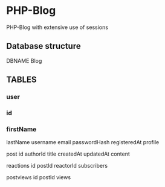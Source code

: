 # PHP-Blog
PHP-Blog with extensive use of sessions
## Database structure
DBNAME Blog

## TABLES
### user
  ### id
  ### firstName
  lastName
  username
  email
  passwordHash
  registeredAt
  profile

post
  id
  authorId
  title
  createdAt
  updatedAt
  content

reactions
    id
    postId
    reactorId
    subscribers

postviews
  id
  postId
  views

